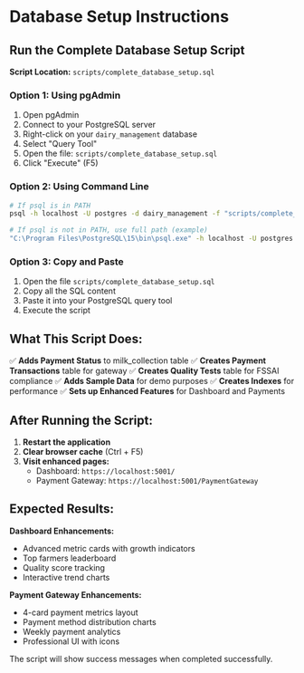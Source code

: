 # Database Setup Instructions

## Run the Complete Database Setup Script

**Script Location:** `scripts/complete_database_setup.sql`

### **Option 1: Using pgAdmin**
1. Open pgAdmin
2. Connect to your PostgreSQL server
3. Right-click on your `dairy_management` database
4. Select "Query Tool"
5. Open the file: `scripts/complete_database_setup.sql`
6. Click "Execute" (F5)

### **Option 2: Using Command Line**
```bash
# If psql is in PATH
psql -h localhost -U postgres -d dairy_management -f "scripts/complete_database_setup.sql"

# If psql is not in PATH, use full path (example)
"C:\Program Files\PostgreSQL\15\bin\psql.exe" -h localhost -U postgres -d dairy_management -f "scripts/complete_database_setup.sql"
```

### **Option 3: Copy and Paste**
1. Open the file `scripts/complete_database_setup.sql`
2. Copy all the SQL content
3. Paste it into your PostgreSQL query tool
4. Execute the script

## What This Script Does:

✅ **Adds Payment Status** to milk_collection table
✅ **Creates Payment Transactions** table for gateway
✅ **Creates Quality Tests** table for FSSAI compliance
✅ **Adds Sample Data** for demo purposes
✅ **Creates Indexes** for performance
✅ **Sets up Enhanced Features** for Dashboard and Payments

## After Running the Script:

1. **Restart the application**
2. **Clear browser cache** (Ctrl + F5)
3. **Visit enhanced pages:**
   - Dashboard: `https://localhost:5001/`
   - Payment Gateway: `https://localhost:5001/PaymentGateway`

## Expected Results:

**Dashboard Enhancements:**
- Advanced metric cards with growth indicators
- Top farmers leaderboard
- Quality score tracking
- Interactive trend charts

**Payment Gateway Enhancements:**
- 4-card payment metrics layout
- Payment method distribution charts
- Weekly payment analytics
- Professional UI with icons

The script will show success messages when completed successfully.